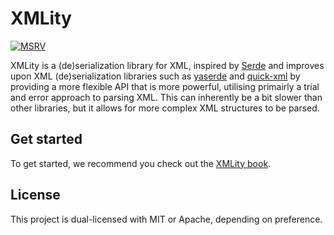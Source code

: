# XMLity

[![MSRV](https://img.shields.io/badge/rustc-1.68.2+-ab6000.svg)](https://blog.rust-lang.org/2023/03/28/Rust-1.68.2.html)

XMLity is a (de)serialization library for XML, inspired by [Serde](https://serde.rs/) and improves upon XML (de)serialization libraries such as [yaserde](https://github.com/media-io/yaserde) and [quick-xml](https://github.com/tafia/quick-xml) by providing a more flexible API that is more powerful, utilising primairly a trial and error approach to parsing XML. This can inherently be a bit slower than other libraries, but it allows for more complex XML structures to be parsed.

## Get started

To get started, we recommend you check out the [XMLity book](https://xmlity.lukasfri.com).

## License

This project is dual-licensed with MIT or Apache, depending on preference.
